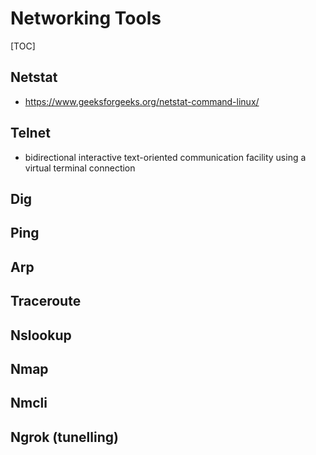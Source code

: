# Networking Tools

[TOC]

## Netstat

- https://www.geeksforgeeks.org/netstat-command-linux/

## Telnet

- bidirectional interactive text-oriented communication facility using a virtual terminal connection

## Dig

## Ping

## Arp

## Traceroute

## Nslookup

## Nmap

## Nmcli

## Ngrok (tunelling)
